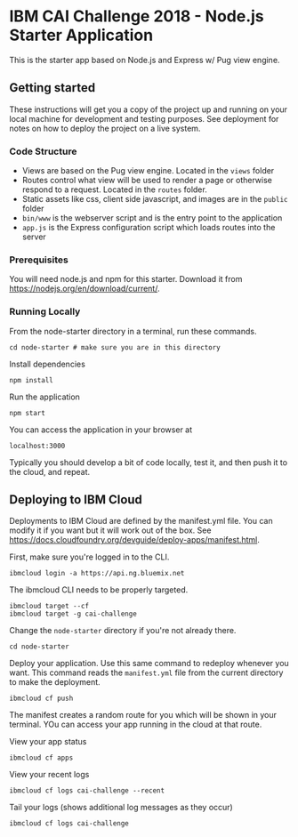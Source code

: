 # IBM CAI Challenge 2018 - Node.js Starter Application
This is the starter app based on Node.js and Express w/ Pug view engine.

## Getting started
These instructions will get you a copy of the project up and running on your local machine for development and testing purposes. See deployment for notes on how to deploy the project on a live system.

### Code Structure
* Views are based on the Pug view engine. Located in the `views` folder
* Routes control what view will be used to render a page or otherwise respond to a request. Located in the `routes` folder.
* Static assets like css, client side javascript, and images are in the `public` folder
* `bin/www` is the webserver script and is the entry point to the application
* `app.js` is the Express configuration script which loads routes into the server

### Prerequisites
You will need node.js and npm for this starter. Download it from https://nodejs.org/en/download/current/. 

### Running Locally
From the node-starter directory in a terminal, run these commands. 
```
cd node-starter # make sure you are in this directory
```

Install dependencies
```
npm install
```
Run the application
```
npm start
```
You can access the application in your browser at
```
localhost:3000
```

Typically you should develop a bit of code locally, test it, and then push it to the cloud, and repeat. 

## Deploying to IBM Cloud
Deployments to IBM Cloud are defined by the manifest.yml file. You can modify it if you want but it will work out of the box. See https://docs.cloudfoundry.org/devguide/deploy-apps/manifest.html.

First, make sure you're logged in to the CLI.
```
ibmcloud login -a https://api.ng.bluemix.net
```
The ibmcloud CLI needs to be properly targeted.
```
ibmcloud target --cf
ibmcloud target -g cai-challenge
```
Change the `node-starter` directory if you're not already there.
```
cd node-starter
```
Deploy your application. Use this same command to redeploy whenever you want. This command reads the `manifest.yml` file from the current directory to make the deployment. 
```
ibmcloud cf push
```

The manifest creates a random route for you which will be shown in your terminal. YOu can access your app running in the cloud at that route. 

View your app status
```
ibmcloud cf apps
```

View your recent logs
```
ibmcloud cf logs cai-challenge --recent
```

Tail your logs (shows additional log messages as they occur)
```
ibmcloud cf logs cai-challenge
```